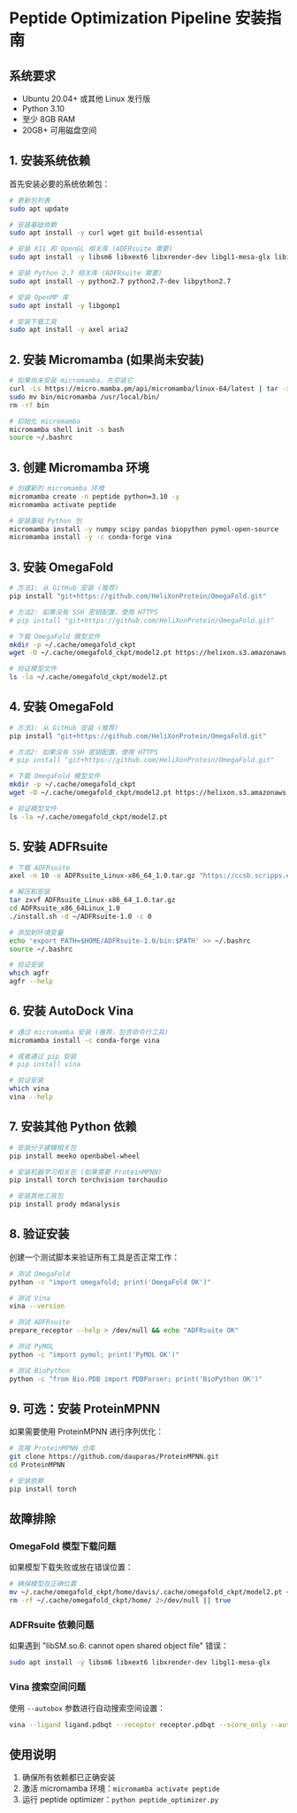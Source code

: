 # Peptide Optimization Pipeline 安装指南

## 系统要求
- Ubuntu 20.04+ 或其他 Linux 发行版
- Python 3.10
- 至少 8GB RAM
- 20GB+ 可用磁盘空间

## 1. 安装系统依赖

首先安装必要的系统依赖包：

```bash
# 更新包列表
sudo apt update

# 安装基础依赖
sudo apt install -y curl wget git build-essential

# 安装 X11 和 OpenGL 相关库 (ADFRsuite 需要)
sudo apt install -y libsm6 libxext6 libxrender-dev libgl1-mesa-glx libice6 libxt6 libxmu6 libxi6

# 安装 Python 2.7 相关库 (ADFRsuite 需要)
sudo apt install -y python2.7 python2.7-dev libpython2.7

# 安装 OpenMP 库
sudo apt install -y libgomp1

# 安装下载工具
sudo apt install -y axel aria2
```

## 2. 安装 Micromamba (如果尚未安装)

```bash
# 如果尚未安装 micromamba，先安装它
curl -Ls https://micro.mamba.pm/api/micromamba/linux-64/latest | tar -xvj bin/micromamba
sudo mv bin/micromamba /usr/local/bin/
rm -rf bin

# 初始化 micromamba
micromamba shell init -s bash
source ~/.bashrc
```

## 3. 创建 Micromamba 环境

```bash
# 创建新的 micromamba 环境
micromamba create -n peptide python=3.10 -y
micromamba activate peptide

# 安装基础 Python 包
micromamba install -y numpy scipy pandas biopython pymol-open-source
micromamba install -y -c conda-forge vina
```

## 3. 安装 OmegaFold

```bash
# 方法1: 从 GitHub 安装 (推荐)
pip install "git+https://github.com/HeliXonProtein/OmegaFold.git"

# 方法2: 如果没有 SSH 密钥配置，使用 HTTPS
# pip install "git+https://github.com/HeliXonProtein/OmegaFold.git"

# 下载 OmegaFold 模型文件
mkdir -p ~/.cache/omegafold_ckpt
wget -O ~/.cache/omegafold_ckpt/model2.pt https://helixon.s3.amazonaws.com/release2.pt

# 验证模型文件
ls -la ~/.cache/omegafold_ckpt/model2.pt
```

## 4. 安装 OmegaFold

```bash
# 方法1: 从 GitHub 安装 (推荐)
pip install "git+https://github.com/HeliXonProtein/OmegaFold.git"

# 方法2: 如果没有 SSH 密钥配置，使用 HTTPS
# pip install "git+https://github.com/HeliXonProtein/OmegaFold.git"

# 下载 OmegaFold 模型文件
mkdir -p ~/.cache/omegafold_ckpt
wget -O ~/.cache/omegafold_ckpt/model2.pt https://helixon.s3.amazonaws.com/release2.pt

# 验证模型文件
ls -la ~/.cache/omegafold_ckpt/model2.pt
```

## 5. 安装 ADFRsuite

```bash
# 下载 ADFRsuite
axel -n 10 -o ADFRsuite_Linux-x86_64_1.0.tar.gz "https://ccsb.scripps.edu/adfr/download/1038/"

# 解压和安装
tar zxvf ADFRsuite_Linux-x86_64_1.0.tar.gz
cd ADFRsuite_x86_64Linux_1.0
./install.sh -d ~/ADFRsuite-1.0 -c 0

# 添加到环境变量
echo 'export PATH=$HOME/ADFRsuite-1.0/bin:$PATH' >> ~/.bashrc
source ~/.bashrc

# 验证安装
which agfr
agfr --help
```

## 6. 安装 AutoDock Vina

```bash
# 通过 micromamba 安装 (推荐，包含命令行工具)
micromamba install -c conda-forge vina

# 或者通过 pip 安装
# pip install vina

# 验证安装
which vina
vina --help
```

## 7. 安装其他 Python 依赖

```bash
# 安装分子建模相关包
pip install meeko openbabel-wheel

# 安装机器学习相关包 (如果需要 ProteinMPNN)
pip install torch torchvision torchaudio

# 安装其他工具包
pip install prody mdanalysis
```

## 8. 验证安装

创建一个测试脚本来验证所有工具是否正常工作：

```bash
# 测试 OmegaFold
python -c "import omegafold; print('OmegaFold OK')"

# 测试 Vina
vina --version

# 测试 ADFRsuite
prepare_receptor --help > /dev/null && echo "ADFRsuite OK"

# 测试 PyMOL
python -c "import pymol; print('PyMOL OK')"

# 测试 BioPython
python -c "from Bio.PDB import PDBParser; print('BioPython OK')"
```

## 9. 可选：安装 ProteinMPNN

如果需要使用 ProteinMPNN 进行序列优化：

```bash
# 克隆 ProteinMPNN 仓库
git clone https://github.com/dauparas/ProteinMPNN.git
cd ProteinMPNN

# 安装依赖
pip install torch
```

## 故障排除

### OmegaFold 模型下载问题
如果模型下载失败或放在错误位置：
```bash
# 确保模型在正确位置
mv ~/.cache/omegafold_ckpt/home/davis/.cache/omegafold_ckpt/model2.pt ~/.cache/omegafold_ckpt/ 2>/dev/null || true
rm -rf ~/.cache/omegafold_ckpt/home/ 2>/dev/null || true
```

### ADFRsuite 依赖问题
如果遇到 "libSM.so.6: cannot open shared object file" 错误：
```bash
sudo apt install -y libsm6 libxext6 libxrender-dev libgl1-mesa-glx
```

### Vina 搜索空间问题
使用 `--autobox` 参数进行自动搜索空间设置：
```bash
vina --ligand ligand.pdbqt --receptor receptor.pdbqt --score_only --autobox
```

## 使用说明

1. 确保所有依赖都已正确安装
2. 激活 micromamba 环境：`micromamba activate peptide`
3. 运行 peptide optimizer：`python peptide_optimizer.py`